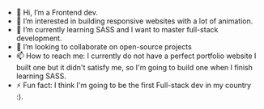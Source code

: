 - 👋 Hi, I’m a Frontend dev.
- 👀 I’m interested in building responsive websites with a lot of animation.
- 🌱 I’m currently learning SASS and I want to master full-stack development.
- 💞️ I’m looking to collaborate on open-source projects 
- 📫 How to reach me: I currently do not have a perfect portfolio website I built one but it didn't satisfy me, so I'm going to build one when I finish learning SASS.
- ⚡ Fun fact: I think I'm going to be the first Full-stack dev in my country :). 
